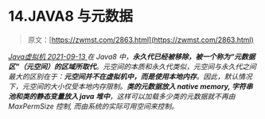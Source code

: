 <!--yml
category: 未分类
date: 0001-01-01 00:00:00
-->

# 14.JAVA8 与元数据

> 原文：[https://zwmst.com/2863.html](https://zwmst.com/2863.html)

   [ *Java虚拟机* ](https://zwmst.com/java%e8%99%9a%e6%8b%9f%e6%9c%ba)*[ <time datetime="2021-09-13T23:45:17+08:00"> 2021-09-13 </time> ](https://zwmst.com/2863.html)  在 Java8 中，**永久代已经被移除，被一个称为“元数据区”（元空间）的区域所取代**。元空间的本质和永久代类似，元空间与永久代之间最大的区别在于：**元空间并不在虚拟机中，而是使用本地内存**。因此，默认情况下，元空间的大小仅受本地内存限制。**类的元数据放入 native memory, 字符串池和类的静态变量放入 java 堆中**，这样可以加载多少类的元数据就不再由MaxPermSize 控制, 而由系统的实际可用空间来控制。*